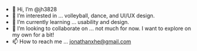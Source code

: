 - 👋 Hi, I’m @jh3828
- 👀 I’m interested in ... volleyball, dance, and UI/UX design.
- 🌱 I’m currently learning ... usability and design.
- 💞️ I’m looking to collaborate on ... not much for now. I want to explore on my own for a bit!
- 📫 How to reach me ... jonathanxhe@gmail.com

<!---
jh3828/jh3828 is a ✨ special ✨ repository because its `README.md` (this file) appears on your GitHub profile.
You can click the Preview link to take a look at your changes.
--->
